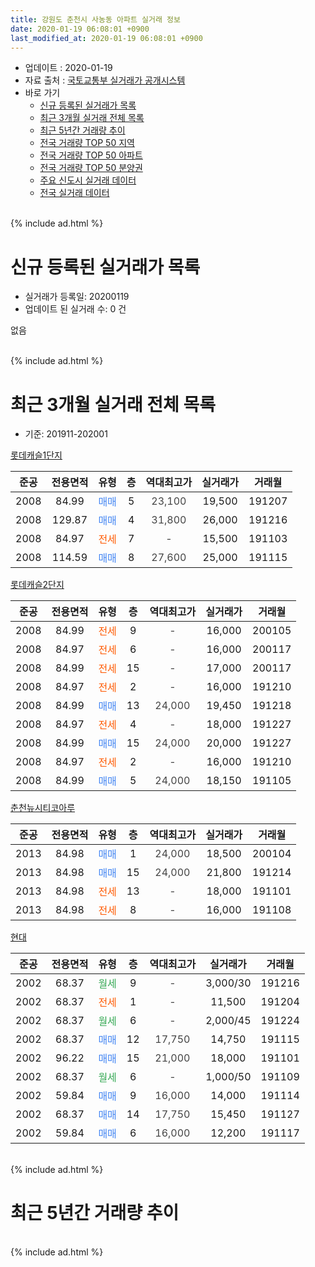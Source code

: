 ```yaml
---
title: 강원도 춘천시 사농동 아파트 실거래 정보
date: 2020-01-19 06:08:01 +0900
last_modified_at: 2020-01-19 06:08:01 +0900
---
```


* 업데이트 : 2020-01-19
* 자료 출처 : [국토교통부 실거래가 공개시스템](http://rt.molit.go.kr)
* 바로 가기
    * [신규 등록된 실거래가 목록](#신규-등록된-실거래가-목록)
    * [최근 3개월 실거래 전체 목록](#최근-3개월-실거래-전체-목록)
    * [최근 5년간 거래량 추이](#최근-5년간-거래량-추이)
    * [전국 거래량 TOP 50 지역](https://apt-info.github.io/apt-trade-info/최근-3개월-전국에서-가장-거래가-많이-발생한-지역)
    * [전국 거래량 TOP 50 아파트](https://apt-info.github.io/apt-trade-info/최근-3개월-전국에서-가장-거래가-많이-발생한-아파트)
    * [전국 거래량 TOP 50 분양권](https://apt-info.github.io/apt-trade-info/최근-3개월-전국에서-가장-거래가-많이-발생한-분양권)
    * [주요 신도시 실거래 데이터](https://apt-info.github.io/apt-trade-info/주요-신도시)
    * [전국 실거래 데이터](https://apt-info.github.io/apt-trade-info/전국)
<br>
{% include ad.html %}
<br>

# 신규 등록된 실거래가 목록
* 실거래가 등록일: 20200119
* 업데이트 된 실거래 수: 0 건

없음

<br>
{% include ad.html %}
<br>

# 최근 3개월 실거래 전체 목록
* 기준: 201911-202001


[롯데캐슬1단지](https://search.naver.com/search.naver?query=%EA%B0%95%EC%9B%90%EB%8F%84+%EC%B6%98%EC%B2%9C%EC%8B%9C+%EC%82%AC%EB%86%8D%EB%8F%99+%EB%A1%AF%EB%8D%B0%EC%BA%90%EC%8A%AC1%EB%8B%A8%EC%A7%80)

|준공|전용면적|유형|층|역대최고가|실거래가|거래월|
|:---:|:---:|:---:|:---:|:---:|:---:|:---:|
|2008|84.99|<span style="color:#4285f3">매매</span>|5|<span style="color:#444444">23,100</span>|19,500|191207|
|2008|129.87|<span style="color:#4285f3">매매</span>|4|<span style="color:#444444">31,800</span>|26,000|191216|
|2008|84.97|<span style="color:#ff5a00">전세</span>|7|<span style="color:#444444">-</span>|15,500|191103|
|2008|114.59|<span style="color:#4285f3">매매</span>|8|<span style="color:#444444">27,600</span>|25,000|191115|

[롯데캐슬2단지](https://search.naver.com/search.naver?query=%EA%B0%95%EC%9B%90%EB%8F%84+%EC%B6%98%EC%B2%9C%EC%8B%9C+%EC%82%AC%EB%86%8D%EB%8F%99+%EB%A1%AF%EB%8D%B0%EC%BA%90%EC%8A%AC2%EB%8B%A8%EC%A7%80)

|준공|전용면적|유형|층|역대최고가|실거래가|거래월|
|:---:|:---:|:---:|:---:|:---:|:---:|:---:|
|2008|84.99|<span style="color:#ff5a00">전세</span>|9|<span style="color:#444444">-</span>|16,000|200105|
|2008|84.97|<span style="color:#ff5a00">전세</span>|6|<span style="color:#444444">-</span>|16,000|200117|
|2008|84.99|<span style="color:#ff5a00">전세</span>|15|<span style="color:#444444">-</span>|17,000|200117|
|2008|84.97|<span style="color:#ff5a00">전세</span>|2|<span style="color:#444444">-</span>|16,000|191210|
|2008|84.99|<span style="color:#4285f3">매매</span>|13|<span style="color:#444444">24,000</span>|19,450|191218|
|2008|84.97|<span style="color:#ff5a00">전세</span>|4|<span style="color:#444444">-</span>|18,000|191227|
|2008|84.99|<span style="color:#4285f3">매매</span>|15|<span style="color:#444444">24,000</span>|20,000|191227|
|2008|84.97|<span style="color:#ff5a00">전세</span>|2|<span style="color:#444444">-</span>|16,000|191210|
|2008|84.99|<span style="color:#4285f3">매매</span>|5|<span style="color:#444444">24,000</span>|18,150|191105|

[춘천뉴시티코아루](https://search.naver.com/search.naver?query=%EA%B0%95%EC%9B%90%EB%8F%84+%EC%B6%98%EC%B2%9C%EC%8B%9C+%EC%82%AC%EB%86%8D%EB%8F%99+%EC%B6%98%EC%B2%9C%EB%89%B4%EC%8B%9C%ED%8B%B0%EC%BD%94%EC%95%84%EB%A3%A8)

|준공|전용면적|유형|층|역대최고가|실거래가|거래월|
|:---:|:---:|:---:|:---:|:---:|:---:|:---:|
|2013|84.98|<span style="color:#4285f3">매매</span>|1|<span style="color:#444444">24,000</span>|18,500|200104|
|2013|84.98|<span style="color:#4285f3">매매</span>|15|<span style="color:#444444">24,000</span>|21,800|191214|
|2013|84.98|<span style="color:#ff5a00">전세</span>|13|<span style="color:#444444">-</span>|18,000|191101|
|2013|84.98|<span style="color:#ff5a00">전세</span>|8|<span style="color:#444444">-</span>|16,000|191108|

[현대](https://search.naver.com/search.naver?query=%EA%B0%95%EC%9B%90%EB%8F%84+%EC%B6%98%EC%B2%9C%EC%8B%9C+%EC%82%AC%EB%86%8D%EB%8F%99+%ED%98%84%EB%8C%80)

|준공|전용면적|유형|층|역대최고가|실거래가|거래월|
|:---:|:---:|:---:|:---:|:---:|:---:|:---:|
|2002|68.37|<span style="color:#34a853">월세</span>|9|<span style="color:#444444">-</span>|3,000/30|191216|
|2002|68.37|<span style="color:#ff5a00">전세</span>|1|<span style="color:#444444">-</span>|11,500|191204|
|2002|68.37|<span style="color:#34a853">월세</span>|6|<span style="color:#444444">-</span>|2,000/45|191224|
|2002|68.37|<span style="color:#4285f3">매매</span>|12|<span style="color:#444444">17,750</span>|14,750|191115|
|2002|96.22|<span style="color:#4285f3">매매</span>|15|<span style="color:#444444">21,000</span>|18,000|191101|
|2002|68.37|<span style="color:#34a853">월세</span>|6|<span style="color:#444444">-</span>|1,000/50|191109|
|2002|59.84|<span style="color:#4285f3">매매</span>|9|<span style="color:#444444">16,000</span>|14,000|191114|
|2002|68.37|<span style="color:#4285f3">매매</span>|14|<span style="color:#444444">17,750</span>|15,450|191127|
|2002|59.84|<span style="color:#4285f3">매매</span>|6|<span style="color:#444444">16,000</span>|12,200|191117|


<br>
{% include ad.html %}
<br>

# 최근 5년간 거래량 추이


<div style="width:100%;">
    <canvas id="deal_progress" height="200"></canvas>
</div>

<script>
new Chart(document.getElementById("deal_progress"), {
    type: 'line',
    data: {
        labels: ['201501','201502','201503','201504','201505','201506','201507','201508','201509','201510','201511','201512','201601','201602','201603','201604','201605','201606','201607','201608','201609','201610','201611','201612','201701','201702','201703','201704','201705','201706','201707','201708','201709','201710','201711','201712','201801','201802','201803','201804','201805','201806','201807','201808','201809','201810','201811','201812','201901','201902','201903','201904','201905','201906','201907','201908','201909','201910','201911','201912','202001'],
        datasets: [{
            label: '매매',
            pointRadius: 1,
            data: [6, 18, 27, 20, 15, 14, 23, 22, 25, 11, 18, 15, 11, 8, 21, 18, 12, 16, 26, 25, 22, 25, 14, 8, 6, 13, 11, 13, 6, 10, 9, 14, 9, 12, 11, 7, 11, 6, 13, 5, 9, 8, 4, 3, 10, 7, 5, 8, 6, 6, 5, 4, 7, 9, 8, 4, 5, 5, 7, 5, 1],
            borderColor: "rgba(255, 201, 14, 1)",
            backgroundColor: "rgba(255, 201, 14, 0.5)",
            fill: false,
            lineTension: 0
        },{
            label: '전월세',
            pointRadius: 1,
            data: [17, 16, 9, 5, 4, 11, 8, 11, 8, 14, 14, 11, 10, 8, 9, 7, 8, 5, 7, 11, 11, 7, 15, 10, 11, 10, 12, 3, 7, 8, 10, 11, 20, 8, 8, 9, 12, 6, 9, 6, 6, 9, 11, 7, 6, 11, 5, 13, 9, 11, 7, 5, 7, 11, 4, 5, 5, 4, 4, 6, 3],
            borderColor: "rgba(0, 141, 185, 1)",
            backgroundColor: "rgba(0, 141, 185, 0.5)",
            fill: false,
            lineTension: 0
        }
        ]
    },
    options: {
        responsive: true,
        title: {
            display: false
        },
        tooltips: {
            mode: 'index',
            intersect: false
        },
        hover: {
            mode: 'nearest',
            intersect: true
        },
        scales: {
            xAxes: [{
                display: true,
                scaleLabel: {
                    display: true,
                    labelString: '년/월'
                }
            }],
            yAxes: [{
                display: true,
                ticks: {
                    suggestedMin: 0,
                },
                scaleLabel: {
                    display: true,
                    labelString: '실거래 수'
                }
            }]
        }
    }
});

</script>


<br>
{% include ad.html %}
<br>

